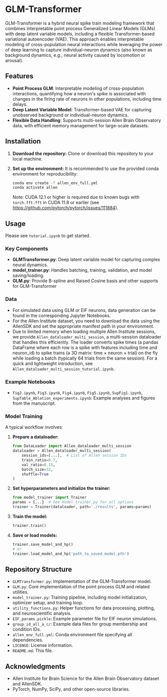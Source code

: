 # GLM-Transformer

GLM-Transformer is a hybrid neural spike train modeling framework that combines interpretable point process Generalized Linear Models (GLMs) with deep latent variable models, including a flexible Transformer-based variational autoencoder (VAE). This approach enables interpretable modeling of cross-population neural interactions while leveraging the power of deep learning to capture individual-neuron dynamics (also known as background dynamics, e.g., neural activity caused by locomotion or arousal).

## Features

- **Point Process GLM**: Interpretable modeling of cross-population interactions, quantifying how a neuron's spike is associated with changes in the firing rate of neurons in other populations, including time delays.
- **Deep Latent Variable Model**: Transformer-based VAE for capturing unobserved background or individual-neuron dynamics.
- **Flexible Data Handling**: Supports multi-session Allen Brain Observatory data, with efficient memory management for large-scale datasets.

## Installation

1. **Download the repository:**
   Clone or download this repository to your local machine.

2. **Set up the environment:**
   It is recommended to use the provided conda environment for reproducibility:
   ```bash
   conda env create -f allen_env_full.yml
   conda activate allen
   ```
   Note: CUDA 12.1 or higher is required due to known bugs with `torch.fft.fft` in CUDA 11.8 or earlier (see https://github.com/pytorch/pytorch/issues/111884).

## Usage

Please see `tutorial.ipynb` to get started.

### Key Components

- **GLMTransformer.py**: Deep latent variable model for capturing complex neural dynamics.
- **model_trainer.py**: Handles batching, training, validation, and model saving/loading.
- **GLM.py**: Provide B-spline and Raised Cosine basis and other supports for GLM-Transformer

### Data

- For simulated data using GLM or EIF neurons, data generation can be found in the corresponding Jupyter Notebooks.
- For the Allen Institute dataset, you need to download the data using the AllenSDK and set the appropriate manifest path in your environment.
- Due to limited memory when loading multiple Allen Institute sessions, we provide `Allen_dataloader_multi_session`, a multi-session dataloader that handles this efficiently. The loader converts spike times (a pandas DataFrame where each row is a spike with features including time and neuron_id) to spike trains (a 3D matrix: time × neuron × trial) on the fly while loading a batch (typically 64 trials from the same session). For a quick and lightweight introduction, see `Allen_dataloader_multi_session_tutorial.ipynb`.

### Example Notebooks

- `Fig2.ipynb`, `Fig3.ipynb`, `Fig4.ipynb`, `Fig5.ipynb`, `SupFig1.ipynb`, `SupTable_Ablation_experiments.ipynb`: Example analyses and figures from the manuscript.

### Model Training

A typical workflow involves:

1. **Prepare a dataloader:**
   ```python
   from DataLoader import Allen_dataloader_multi_session
   dataloader = Allen_dataloader_multi_session(
       session_ids=[...],  # List of Allen session IDs
       train_ratio=0.7,
       val_ratio=0.15,
       batch_size=32,
       shuffle=True
   )
   ```

2. **Set hyperparameters and initialize the trainer:**
   ```python
   from model_trainer import Trainer
   params = {...}  # See model_trainer.py for all options
   trainer = Trainer(dataloader, path='./results', params=params)
   ```

3. **Train the model:**
   ```python
   trainer.train()
   ```

4. **Save or load models:**
   ```python
   trainer.save_model_and_hp()
   # or
   trainer.load_model_and_hp('path_to_saved_model.pth')
   ```

## Repository Structure

- `GLMTransformer.py`: Implementation of the GLM-Transformer model.
- `GLM.py`: Core implementation of the point process GLM and related utilities.
- `model_trainer.py`: Training pipeline, including model initialization, optimizer setup, and training loop.
- `utility_functions.py`: Helper functions for data processing, plotting, and neuroscientific analysis.
- `EIF_params.pickle`: Example parameter file for EIF neuron simulations.
- `group_id_all_a_c/`: Example data files for group membership and condition IDs.
- `allen_env_full.yml`: Conda environment file specifying all dependencies.
- `LICENSE`: License information.
- `README.md`: This file.

<!-- ## Citing

If you use this codebase in your research, please cite the associated publication (add citation here if available). -->

<!-- ## License

This project is licensed under the terms of the MIT license. See the [LICENSE](LICENSE) file for details. -->

## Acknowledgments

- Allen Institute for Brain Science for the Allen Brain Observatory dataset and AllenSDK.
- PyTorch, NumPy, SciPy, and other open-source libraries.

